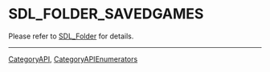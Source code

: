 # SDL_FOLDER_SAVEDGAMES

Please refer to [SDL_Folder](SDL_Folder) for details.

----
[CategoryAPI](CategoryAPI), [CategoryAPIEnumerators](CategoryAPIEnumerators)

